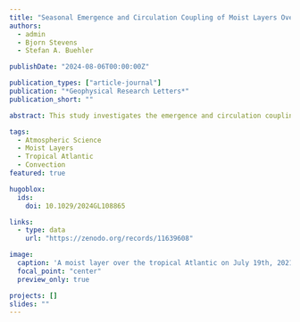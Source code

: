 ```yaml
---
title: "Seasonal Emergence and Circulation Coupling of Moist Layers Over the Tropical Atlantic"
authors:
  - admin
  - Bjorn Stevens
  - Stefan A. Buehler

publishDate: "2024-08-06T00:00:00Z"

publication_types: ["article-journal"]
publication: "*Geophysical Research Letters*"
publication_short: ""

abstract: This study investigates the emergence and circulation coupling of mid-tropospheric moist layers in the tropics and highlights the strong seasonal variability over the tropical Atlantic, which is tied to the dynamics of African easterly waves, the Hadley circulation and convective aggregation. This study was highlighted on [eos.org](https://eos.org/editor-highlights/characteristics-of-moist-layers-over-the-tropical-atlantic).

tags:
  - Atmospheric Science
  - Moist Layers
  - Tropical Atlantic
  - Convection
featured: true

hugoblox:
  ids:
    doi: 10.1029/2024GL108865

links:
  - type: data
    url: "https://zenodo.org/records/11639608"

image:
  caption: 'A moist layer over the tropical Atlantic on July 19th, 2021.'
  focal_point: "center"
  preview_only: true

projects: []
slides: ""
---
```

